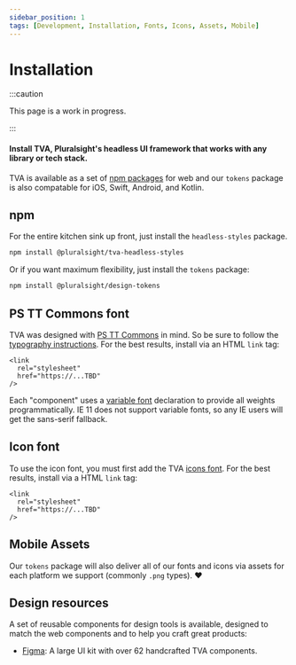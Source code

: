 ```yaml
---
sidebar_position: 1
tags: [Development, Installation, Fonts, Icons, Assets, Mobile]
---
```


# Installation

:::caution

This page is a work in progress.

:::

#### Install TVA, Pluralsight's headless UI framework that works with any library or tech stack.

TVA is available as a set of [npm packages](https://github.com/pluralsight/tva) for web and our `tokens` package is also compatable for iOS, Swift, Android, and Kotlin.

## npm

For the entire kitchen sink up front, just install the `headless-styles` package.

```bash npm2yarn
npm install @pluralsight/tva-headless-styles
```

Or if you want maximum flexibility, just install the `tokens` package:

```bash npm2yarn
npm install @pluralsight/design-tokens
```

## PS TT Commons font

TVA was designed with [PS TT Commons](https://github.com/pluralsight/tva) in mind. So be sure to follow the [typography instructions](https://github.com/pluralsight/tva). For the best results, install via an HTML `link` tag:

```
<link
  rel="stylesheet"
  href="https://...TBD"
/>
```

Each "component" uses a [variable font](https://developer.mozilla.org/en-US/docs/Web/CSS/CSS_Fonts/Variable_Fonts_Guide) declaration to provide all weights programmatically. IE 11 does not support variable fonts, so any IE users will get the sans-serif fallback.

## Icon font

To use the icon font, you must first add the TVA [icons font](https://github.com/pluralsight/tva). For the best results, install via a HTML `link` tag:

```
<link
  rel="stylesheet"
  href="https://...TBD"
/>
```

## Mobile Assets

Our `tokens` package will also deliver all of our fonts and icons via assets for each platform we support (commonly `.png` types). :heart:

## Design resources

<!-- TODO: Add Figma "download" icon/link -->

A set of reusable components for design tools is available, designed to match the web components and to help you craft great products:

- [Figma](https://github.com/pluralsight/tva): A large UI kit with over 62 handcrafted TVA components.
